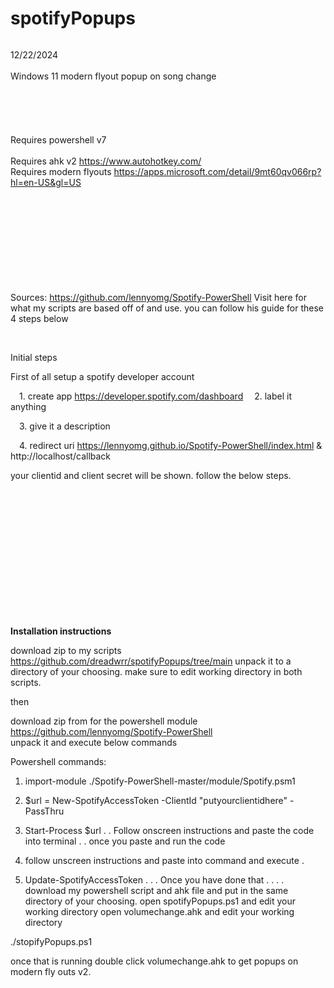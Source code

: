 # spotifyPopups
<pre></pre>
12/22/2024
<br/><br/>
Windows 11 modern flyout popup on song change <br/><br/>
<br/><br/>
<br/><br/>
Requires powershell v7 <br/><br/>
Requires ahk v2     https://www.autohotkey.com/  
Requires modern flyouts   https://apps.microsoft.com/detail/9mt60qv066rp?hl=en-US&gl=US
<br/><br/>
<br/><br/>
<br/><br/>
<br/><br/>
<br/><br/>


Sources: https://github.com/lennyomg/Spotify-PowerShell
Visit here for what my scripts are based off of and use.
you can follow his guide for these 4 steps below
<p>&nbsp;</p>  
Initial steps

First of all setup a spotify developer account


&ensp;&ensp;1. create app   https://developer.spotify.com/dashboard 
&ensp;&ensp;2. label it anything

&ensp;&ensp;3. give it a description

&ensp;&ensp;4. redirect uri   https://lennyomg.github.io/Spotify-PowerShell/index.html  &
                  http://localhost/callback


your clientid and client secret will be shown. follow the below steps.

<br/><br/>
<br/><br/>
<br/><br/>
<br/><br/>
<br/><br/>
<br/><br/>

**Installation instructions**


download zip to my scripts  https://github.com/dreadwrr/spotifyPopups/tree/main
unpack it to a directory of your choosing. make sure to edit working directory in both scripts.

then

download zip from for the powershell module https://github.com/lennyomg/Spotify-PowerShell  
unpack it and execute below commands

Powershell commands:

1. import-module ./Spotify-PowerShell-master/module/Spotify.psm1


2. $url = New-SpotifyAccessToken -ClientId "putyourclientidhere" -PassThru
3. Start-Process $url
.
.
Follow onscreen instructions and paste the code into terminal
.
.
once you paste and run the code
4. follow unscreen instructions and paste into command and execute
.
5. Update-SpotifyAccessToken
.
.
.
Once you have done that
.
.
.
.
download my powershell script and ahk file and put in the same directory of your choosing.
open spotifyPopups.ps1 and edit your working directory
open volumechange.ahk and edit your working directory

./stopifyPopups.ps1

once that is running 
double click  volumechange.ahk  to get popups on modern fly outs v2.










